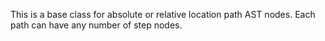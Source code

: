 
This is a base class for absolute or relative location path AST nodes. Each path can have any number of step nodes.
